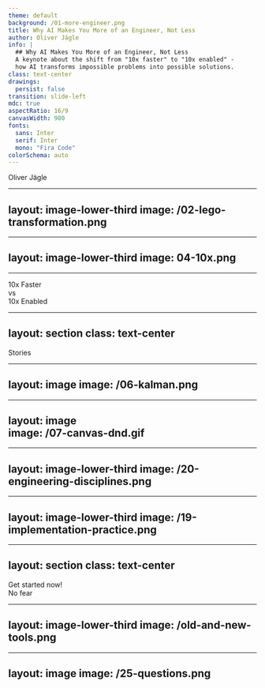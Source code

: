 ```yaml
---
theme: default
background: /01-more-engineer.png
title: Why AI Makes You More of an Engineer, Not Less
author: Oliver Jägle
info: |
  ## Why AI Makes You More of an Engineer, Not Less
  A keynote about the shift from "10x faster" to "10x enabled" - 
  how AI transforms impossible problems into possible solutions.
class: text-center
drawings:
  persist: false
transition: slide-left
mdc: true
aspectRatio: 16/9
canvasWidth: 980
fonts:
  sans: Inter
  serif: Inter
  mono: "Fira Code"
colorSchema: auto
---
```


# Why AI Makes You More of an Engineer, Not Less

<div class="text-lg opacity-60">Oliver Jägle</div>

<style>
h1 {
  background: linear-gradient(45deg,rgb(124, 191, 196), #06b6d4);
  background-clip: text;
  -webkit-background-clip: text;
  -webkit-text-fill-color: transparent;
}
</style>

---
layout: image-lower-third
image: /02-lego-transformation.png
---

# Building stuff evolves

<!--
**Speaker Notes:**

"Dad, programming used to be like professional Lego building - you had to place every single piece yourself, right?"

"Now you just explain to the computer in German what you want to build, and it builds it like a Lego robot!"

She was right. But here's what I realized - I was completely wrong about what makes someone an engineer.

This conversation with my daughter made me realize that we're experiencing a fundamental shift in how we think about software development. But the real question isn't about the tools - it's about what makes us engineers in the first place.
-->

---
layout: image-lower-third
image: 04-10x.png
---

# The 10x Myth

<!--
**Speaker Notes:**

Everyone's talking about "10x developers"
- 10x faster coding
- 10x more productive  
- 10x better performance

But that's not what AI actually does. This whole conversation around "10x developers" misses the point entirely. We're measuring the wrong thing.

The tech industry is obsessed with efficiency metrics - story points, velocity, lines of code, commits per day. When AI came along, everyone immediately jumped to "10x faster development."

But here's the fundamental misunderstanding: The revolutionary value of AI can't be measured in simple efficiency gains.
-->

---

<style scoped>h1 {display: none}</style>

# The Real Shift

<div class="text-center mt-16">
<div class="text-6xl font-bold bg-gradient-to-r from-red-600 to-gray-600 bg-clip-text text-transparent mb-8">
10x Faster
</div>
<div class="text-2xl opacity-60 mb-16">vs</div>
<div class="text-6xl font-bold bg-gradient-to-r from-blue-600 to-green-600 bg-clip-text text-transparent">
10x Enabled
</div>
</div>

<!--
**Speaker Notes:**

AI doesn't make you 10x faster - it makes you 10x enabled.

The difference is crucial:
- 10x Faster = Speed-focused mindset, doing known tasks quicker
- 10x Enabled = Capability-focused mindset, solving previously impossible problems

This is the shift from "Unmöglich" to "Machbar" - from "Impossible" to "Possible."

The biggest impact of AI isn't making known tasks faster, but making the impossible possible. It's about expanding what we can achieve, not just how quickly we can achieve known things.
-->

---
layout: section
class: text-center
---

<div class="text-8xl font-bold bg-gradient-to-r from-orange-600 to-red-600 bg-clip-text text-transparent">
Stories
</div>

<!--
**Speaker Notes:**

Let me share three real examples of this 10x enabled effect from my own experience. These aren't about speed - they're about solving problems I couldn't even approach before AI.
-->

---
layout: image
image: /06-kalman.png
---

<style scoped>h1 {display: none}</style>

# The Jumping Train

<!--
**Speaker Notes:**

**Problem:** At DB Systel, I work with streaming train position data. GPS signals fail in workshops, causing trains to "jump" erratically on maps.

**Before AI:** I would have spent weeks researching academic papers about signal filtering, learning complex mathematical theories I'd never encountered.

**With AI:** I described the problem: "I need to smooth GPS data for trains that move on tracks." Claude introduced me to Kalman filters - something I'd never heard of. After understanding that trains move with high continuity and direction, we developed a directional Kalman filter.

**Result:** I solved a problem I didn't even know how to approach. This wasn't about coding faster - it was about accessing domain knowledge I never could have acquired on my own in a reasonable timeframe.

The image shows the before and after - erratic jumping signals smoothed into realistic train movement.
-->

---
layout: image  
image: /07-canvas-dnd.gif
---

<style scoped>h1 {display: none}</style>

# Canvas Magic

<!--
**Speaker Notes:**

**Problem:** For a personal project, I needed pixel-perfect QR code placement on images - something requiring HTML Canvas manipulation.

**Before AI:** I would have spent days going through Canvas tutorials, learning coordinate systems, understanding drag-and-drop mechanics from scratch.

**With AI:** Using bolt.new, I had a basic implementation in seconds. For the complex drag-and-drop functionality, Claude guided me through the Canvas API intricacies.

**Result:** I focused on the problem I was trying to solve, not the implementation details. The technology became a tool rather than a barrier.

This image shows the drag-and-drop interface we built - something that would have taken me weeks to figure out alone.
-->

---
layout: image-lower-third
image: /20-engineering-disciplines.png
---

# Engineering is ... Engineering

<!--
**Speaker Notes:**

It's not about speed - it's about expanding what's possible.

The skills that matter now:
- Problem identification - What are we actually trying to solve?
- Creative solution design - How might we approach this differently?
- Context Engineering - How do we provide the right information to AI systems?
- Understanding what you want to achieve - Clarity of purpose and goals

Traditional engineering was about understanding problems and finding solutions. This fundamental aspect hasn't changed.

What's changed is the partnership model. We're not being replaced - we're being amplified.
-->

---
layout: image-lower-third
image: /19-implementation-practice.png
---

# The New Partnership


<!--
**Speaker Notes:**

**Traditional Engineering:** Understanding problems + Finding solutions
**This hasn't changed.**

What's new is the partnership model:

**You bring:** 
- Engineering mindset - the ability to break down complex problems
- Problem context - understanding the real-world constraints and requirements  
- Workflow skills - knowing how to structure and approach development

**AI brings:**
- Implementation capability - the ability to write code, create solutions
- Domain knowledge - access to specialized knowledge across many fields
- Rapid iteration - the ability to quickly test and refine approaches

**Together:** Problems that seemed impossible become achievable. We're not talking about incremental improvements - we're talking about quantum leaps in what individual developers can accomplish.
-->

---
layout: section
class: text-center
---

<div class="text-8xl font-bold bg-gradient-to-r from-teal-600 to-green-600 bg-clip-text text-transparent">
Get started now!
</div>

<div class="text-8xl font-bold bg-gradient-to-r from-teal-600 to-green-600 bg-clip-text text-transparent">
No fear
</div>

<!--
**Speaker Notes:**

This brings me to engaging to all of you.
-->

---
layout: image-lower-third
image: /old-and-new-tools.png
---

# You've got skills – time for new tools

<!--
**Speaker Notes:**

Here's what I've learned: AI doesn't replace engineers - it gives us superpowers we never knew we needed.

If you're feeling uncertain about this change, that's completely normal. Every engineer I know has felt that way, including me.

But here's the beautiful thing: you already have the most important skill - you know how to solve problems.

You understand how to break down complex challenges, think systematically, and work toward solutions. These are the core engineering skills that matter most in an AI-enabled world.

Everything else - the specific technologies, the implementation details, even domain knowledge you don't have yet - we can learn together with AI as our partner.

The future belongs to engineers who embrace this partnership, who see AI not as a threat but as an amplifier of their existing problem-solving abilities.

Your engineering mindset is your superpower. AI just makes it possible to apply that mindset to problems you never thought you could tackle.
-->

---
layout: image
image: /25-questions.png
---

<!--
**Speaker Notes:**

Thank you for your attention. I'd love to hear about your own experiences with AI in development, or any questions you have about this shift from "impossible" to "possible."

Let's explore together what becomes achievable when we're 10x enabled.
-->